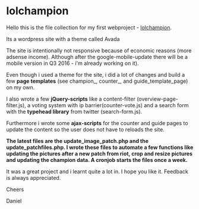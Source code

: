 # lolchampion
Hello this is the file collection for my first webproject -  [lolchampion](http://www.lolchampion.de).

Its a wordpress site with a theme called Avada

The site is intentionally not responsive because of economic reasons (more adsense income). Although after the google-mobile-update there will be a mobile version in Q3 2016  - i'm already working on it).

Even though i used a theme for the site, i did a lot of changes and build a few **page templates** (see champion_, counter_, and guide_template_page) on my own.

I also wrote a few **jQuery-scripts** like a content-filter (overview-page-filter.js), a voting system with ip barrier(counter-vote.js) and a search form with the **typehead library** from twitter (search-form.js).

Furthermore i wrote some **ajax-scripts** for the counter and guide pages to update the content so the user does not have to reloads the site.  

**The latest files are the update_image_patch.php and the update_patchfiles.php. I wrote these files to automate a few functions like updating the pictures after a new patch from riot, crop and resize pictures and updating the champion data. A cronjob starts the files once a week.**

It was a great project and i learnt quite a lot in. I hope you like it. Feedback is always appreciated.

Cheers

Daniel






